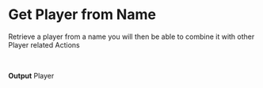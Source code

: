 # Get Player from Name

Retrieve a player from a name you will then be able to combine it with other Player related Actions

<br>

**Output**
Player
<br>

